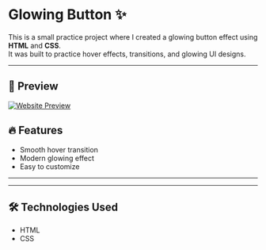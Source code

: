 # Glowing Button ✨

This is a small practice project where I created a glowing button effect using **HTML** and **CSS**.  
It was built to practice hover effects, transitions, and glowing UI designs.

---
## 🎨 Preview

[![Website Preview](assets/images/contact.png)](https://nufail-01.github.io/Contact-form/)


## 🔥 Features
- Smooth hover transition  
- Modern glowing effect  
- Easy to customize  

---


---

## 🛠️ Technologies Used
- HTML  
- CSS
